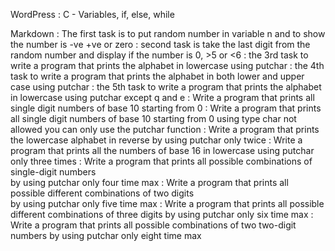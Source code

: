 WordPress
:  C - Variables, if, else, while

Markdown
:  The first task is to put random number in variable n and to show the number is -ve +ve or zero
:  second task is take the last digit from the random number and display 
   if the number is 0, >5 or <6
:  the 3rd task to write a program that prints the alphabet in lowercase using putchar
:  the 4th task to write a program that prints the alphabet in both lower and upper case 
   using putchar
:  the 5th task to write a program that prints the alphabet in lowercase 
   using putchar except q and e
:  Write a program that prints all single digit numbers of base 10 starting from 0
:  Write a program that prints all single digit numbers of base 10 starting from 0 
   using type char not allowed you can only use the putchar function
:  Write a program that prints the lowercase alphabet in reverse by using putchar only twice
:  Write a program that prints all the numbers of base 16 in lowercase 
   using putchar only three times
:  Write a program that prints all possible combinations of single-digit numbers  
   by using putchar only four time max
:  Write a program that prints all possible different combinations of two digits  
   by using putchar only five time max
:  Write a program that prints all possible different combinations of three digits 
   by using putchar only six time max
:  Write a program that prints all possible combinations of two two-digit numbers
   by using putchar only eight time max
